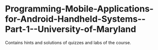 # Programming-Mobile-Applications-for-Android-Handheld-Systems--Part-1--University-of-Maryland
Contains hints and solutions of quizzes and labs of the course.
